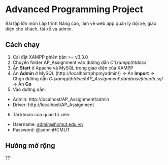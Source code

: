 # Advanced Programming Project
Bài tập lớn môn Lập trình Nâng cao, làm về web app quản lý đội xe, giao diện cho khách, tài xế và admin.
## Cách chạy
 1. Cài đặt XAMPP phiên bản >= v3.3.0
 2. Chuyển folder AP_Assignment vào đường dẫn *C:\xampp\htdocs*
 3. Ấn **Start** ở Apache và MySQL trong giao diện của XAMPP
 4. Ấn **Admin** ở MySQL (http://localhost/phpmyadmin/) → Ấn **Import** → Chọn đường dẫn *C:\xampp\htdocs\AP_Assignment\database\ltncdb.sql* → Ấn **Go**
 5. Vào đường dẫn:
 + Admin: http://localhost/AP_Assignment/admin
 + Driver: http://localhost/AP_Assignment
 6. Tài khoản của quản trị viên:
 + Username: admin@hcmut.edu.vn
 + Password: @adminHCMUT
## Hướng mở rộng
??
